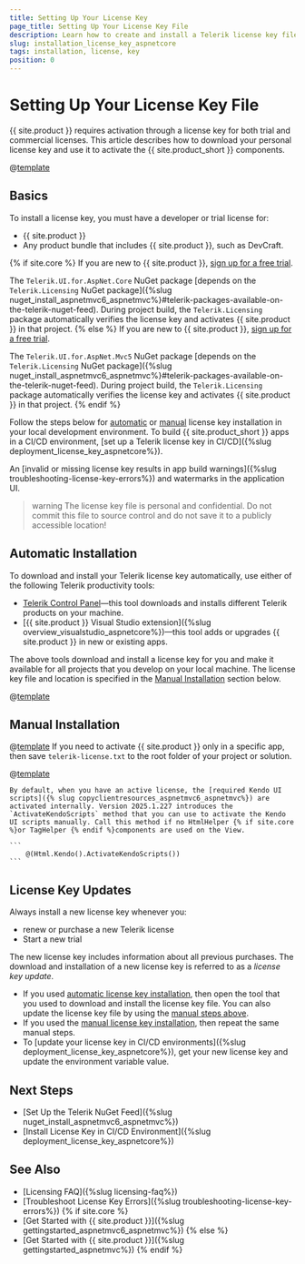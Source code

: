 ```yaml
---
title: Setting Up Your License Key
page_title: Setting Up Your License Key File
description: Learn how to create and install a Telerik license key file, which is required during application building and deployment.
slug: installation_license_key_aspnetcore
tags: installation, license, key
position: 0
---
```


# Setting Up Your License Key File

{{ site.product }} requires activation through a license key for both trial and commercial licenses. This article describes how to download your personal license key and use it to activate the {{ site.product_short }} components.

@[template](/_contentTemplates/licensing-templates.md#license-key-version)

## Basics

To install a license key, you must have a developer or trial license for:

* {{ site.product }}
* Any product bundle that includes {{ site.product }}, such as DevCraft.

{% if site.core %}
If you are new to {{ site.product }}, <a href="https://www.telerik.com/aspnet-core-ui" target="_blank">sign up for a free trial</a>.

The `Telerik.UI.for.AspNet.Core` NuGet package [depends on the `Telerik.Licensing` NuGet package]({%slug nuget_install_aspnetmvc6_aspnetmvc%}#telerik-packages-available-on-the-telerik-nuget-feed). During project build, the `Telerik.Licensing` package automatically verifies the license key and activates {{ site.product }} in that project.
{% else %}
If you are new to {{ site.product }}, <a href="https://www.telerik.com/aspnet-mvc" target="_blank">sign up for a free trial</a>.

The `Telerik.UI.for.AspNet.Mvc5` NuGet package [depends on the `Telerik.Licensing` NuGet package]({%slug nuget_install_aspnetmvc6_aspnetmvc%}#telerik-packages-available-on-the-telerik-nuget-feed). During project build, the `Telerik.Licensing` package automatically verifies the license key and activates {{ site.product }} in that project.
{% endif %}

Follow the steps below for [automatic](#automatic-installation) or [manual](#manual-installation) license key installation in your local development environment. To build {{ site.product_short }} apps in a CI/CD environment, [set up a Telerik license key in CI/CD]({%slug deployment_license_key_aspnetcore%}).

An [invalid or missing license key results in app build warnings]({%slug troubleshooting-license-key-errors%}) and watermarks in the application UI.

>warning The license key file is personal and confidential. Do not commit this file to source control and do not save it to a publicly accessible location!

## Automatic Installation

To download and install your Telerik license key automatically, use either of the following Telerik productivity tools:

* <a href="https://docs.telerik.com/controlpanel/introduction" target="_blank">Telerik Control Panel</a>&mdash;this tool downloads and installs different Telerik products on your machine.
* [{{ site.product }} Visual Studio extension]({%slug overview_visualstudio_aspnetcore%})&mdash;this tool adds or upgrades {{ site.product }} in new or existing apps.

The above tools download and install a license key for you and make it available for all projects that you develop on your local machine. The license key file and location is specified in the [Manual Installation](#manual-installation) section below.

@[template](/_contentTemplates/licensing-templates.md#license-key-update-whenever)

## Manual Installation

@[template](/_contentTemplates/licensing-templates.md#license-key-manual-steps)
If you need to activate {{ site.product }} only in a specific app, then save `telerik-license.txt` to the root folder of your project or solution.

@[template](/_contentTemplates/licensing-templates.md#license-key-update-whenever)

    By default, when you have an active license, the [required Kendo UI scripts]({% slug copyclientresources_aspnetmvc6_aspnetmvc%}) are activated internally. Version 2025.1.227 introduces the `ActivateKendoScripts` method that you can use to activate the Kendo UI scripts manually. Call this method if no HtmlHelper {% if site.core %}or TagHelper {% endif %}components are used on the View. 

    ```
        @(Html.Kendo().ActivateKendoScripts())
    ```

## License Key Updates

Always install a new license key whenever you:

* renew or purchase a new Telerik license
* Start a new trial

The new license key includes information about all previous purchases. The download and installation of a new license key is referred to as a *license key update*.

* If you used [automatic license key installation](#automatic-installation), then open the tool that you used to download and install the license key file. You can also update the license key file by using the [manual steps above](#manual-installation).
* If you used the [manual license key installation](#manual-installation), then repeat the same manual steps.
* To [update your license key in CI/CD environments]({%slug deployment_license_key_aspnetcore%}), get your new license key and update the environment variable value.

## Next Steps

* [Set Up the Telerik NuGet Feed]({%slug nuget_install_aspnetmvc6_aspnetmvc%})
* [Install License Key in CI/CD Environment]({%slug deployment_license_key_aspnetcore%})

## See Also

* [Licensing FAQ]({%slug licensing-faq%})
* [Troubleshoot License Key Errors]({%slug troubleshooting-license-key-errors%})
{% if site.core %}
* [Get Started with {{ site.product }}]({%slug gettingstarted_aspnetmvc6_aspnetmvc%})
{% else %}
* [Get Started with {{ site.product }}]({%slug gettingstarted_aspnetmvc%})
{% endif %}
